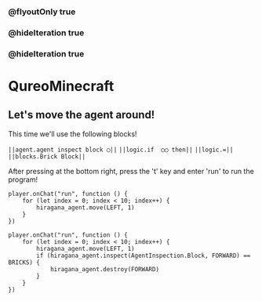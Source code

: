 ### @flyoutOnly true
### @hideIteration true
### @hideIteration true
# QureoMinecraft

## Let's move the agent around!

This time we'll use the following blocks!

``||agent.agent inspect block ◯||``
``||logic.if  ◯◯ then||``
``||logic.=||``
``||blocks.Brick Block||``

After pressing [](https://raw.githubusercontent.com/camp-minecraft/TechkidsCampTutorial/master/images/playbutton.png) at the bottom right, press the 't' key and enter 'run' to run the program!

```template
player.onChat("run", function () {
    for (let index = 0; index < 10; index++) {
        hiragana_agent.move(LEFT, 1)
    }
})
```
```ghost
player.onChat("run", function () {
    for (let index = 0; index < 10; index++) {
        hiragana_agent.move(LEFT, 1)
        if (hiragana_agent.inspect(AgentInspection.Block, FORWARD) == BRICKS) {
            hiragana_agent.destroy(FORWARD)
        }
    }
})
```